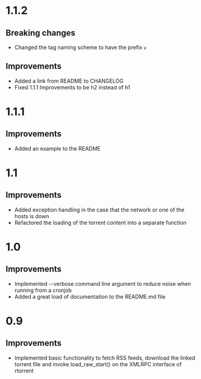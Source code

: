 # 1.1.2

## Breaking changes

* Changed the tag naming scheme to have the prefix `v`

## Improvements

* Added a link from README to CHANGELOG
* Fixed 1.1.1 Improvements to be h2 instead of h1

# 1.1.1

## Improvements

* Added an example to the README

# 1.1

## Improvements

* Added exception handling in the case that the network or one of the hosts is down
* Refactored the loading of the torrent content into a separate function

# 1.0

## Improvements

* Implemented --verbose command line argument to reduce noise when running from a cronjob
* Added a great load of documentation to the README.md file

# 0.9

## Improvements

* Implemented basic functionality to fetch RSS feeds, download the linked torrent file and invoke load_raw_start() on the XMLRPC interface of rtorrent

